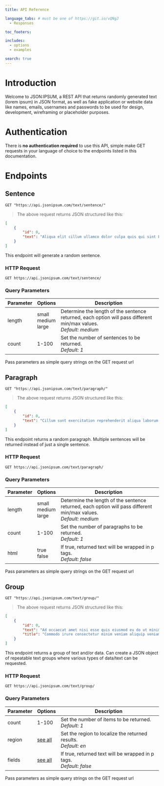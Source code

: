 ```yaml
---
title: API Reference

language_tabs: # must be one of https://git.io/vQNgJ
  - Responses

toc_footers:

includes:
  - options
  - examples

search: true
---
```


# Introduction

Welcome to JSON:IPSUM, a REST API that returns randomly generated text (lorem ipsum) in JSON format, as well as fake application or website data like names, emails, usernames and passwords to be used for design, development, wireframing or placeholder purposes.

# Authentication

There is <b>no authentication required</b> to use this API, simple make GET requests in your language of choice to the endpoints listed in this documentation.

# Endpoints

## Sentence

```shell
GET "https://api.jsonipsum.com/text/sentence/"
```

> The above request returns JSON structured like this:

```json
[
    {
        "id": 0,
        "text": "Aliqua elit cillum ullamco dolor culpa quis qui sint Lorem eu dolor dolore magna quis aliquip in est consequat officia."
    }
]
```

This endpoint will generate a random sentence.

### HTTP Request

`GET https://api.jsonipsum.com/text/sentence/`

### Query Parameters

Parameter | Options | Description
--------- | ------- | -----------
length | small<br>medium<br>large | Determine the length of the sentence returned, each option will pass different min/max values. <br><em>Default: medium</em>
count | 1-100 | Set the number of sentences to be returned. <br><em>Default: 1</em>

<aside class="notice">
Pass parameters as simple query strings on the GET request url
</aside>


## Paragraph

```shell
GET "https://api.jsonipsum.com/text/paragraph/"
```

> The above request returns JSON structured like this:

```json
[
    {
        "id": 0,
        "text": "Cillum sunt exercitation reprehenderit aliqua laborum sit cupidatat amet minim ipsum quis amet Lorem. Adipisicing qui cillum incididunt reprehenderit in aute id culpa ipsum esse minim. Enim sit nostrud eiusmod ipsum amet labore commodo nisi sint aliqua aliquip dolor esse mollit. Velit et proident pariatur labore consectetur non exercitation magna deserunt excepteur dolor. Lorem consectetur quis id consectetur in reprehenderit incididunt culpa incididunt pariatur duis in et ullamco nulla id deserunt anim sunt. Et adipisicing ad ad quis dolore anim est culpa est fugiat voluptate deserunt cillum occaecat Lorem nostrud."
    }
]
```

This endpoint returns a random paragraph. Multiple sentences will be returned instead of just a single sentence.

### HTTP Request

`GET https://api.jsonipsum.com/text/paragraph/`

### Query Parameters

Parameter | Options | Description
--------- | ------- | -----------
length | small<br>medium<br>large | Determine the length of the sentence returned, each option will pass different min/max values.<br><em>Default: medium</em>
count | 1-100 | Set the number of paragraphs to be returned. <br><em>Default: 1</em>
html | true<br>false | If true, returned text will be wrapped in p tags. <br><em>Default: false</em>

<aside class="notice">
Pass parameters as simple query strings on the GET request url
</aside>

## Group

```shell
GET "https://api.jsonipsum.com/text/group/"
```

> The above request returns JSON structured like this:

```json
[
    {
        "id": 0,
        "text": "Ad occaecat amet nisi esse quis eiusmod eu do ut minim ex tempor non. Cillum sit Lorem qui nostrud amet exercitation esse est excepteur aliqua est esse reprehenderit occaecat elit amet magna eu. Eiusmod nulla dolor cupidatat ex proident adipisicing labore deserunt occaecat ullamco Lorem excepteur dolor elit non ea anim occaecat ut. Quis cillum pariatur eu ex id et quis nisi eiusmod occaecat ex adipisicing veniam duis consequat sunt. Do laborum nulla duis commodo sunt laborum adipisicing occaecat est ipsum deserunt ut Lorem culpa labore et exercitation esse laborum.",
        "title": "Commodo irure consectetur minim veniam aliquip veniam adipisicing mollit et et minim aliquip est aliqua."
    }
]
```

This endpoint returns a group of text and/or data. Can create a JSON object of repeatable text groups where various types of data/text can be requested.

### HTTP Request

`GET https://api.jsonipsum.com/text/group/`

### Query Parameters

Parameter | Options | Description
--------- | ------- | -----------
count | 1-100 | Set the number of items to be returned.<br> <em>Default: 1</em>
region | <a href="#fields">see all</a> | Set the region to localize the returned results.<br><em>Default: en</em>
fields | <a href="#fields">see all</a> | If true, returned text will be wrapped in p tags.<br><em>Default: false</em>

<aside class="notice">
Pass parameters as simple query strings on the GET request url
</aside>
